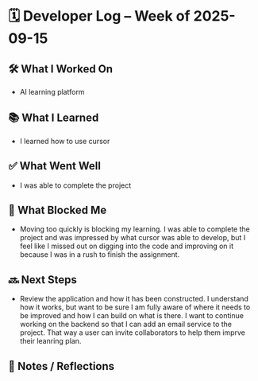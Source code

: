 # 🗓️ Developer Log – Week of 2025-09-15

## 🛠 What I Worked On
- AI learning platform 

## 📚 What I Learned

- I learned how to use cursor

## ✅ What Went Well

- I was able to complete the project

## 🚧 What Blocked Me
- Moving too quickly is blocking my learning. I was able to complete the project and was impressed by what cursor was able to develop, but I feel like I missed out on digging into the code and improving on it because I was in a rush to finish the assignment. 

## 🔜 Next Steps

- Review the application and how it has been constructed. I understand how it works, but want to be sure I am fully aware of where it needs to be improved and how I can build on what is there. I want to continue working on the backend so that I can add an email service to the project. That way a user can invite collaborators to help them imprve their leanring plan. 

## 📝 Notes / Reflections
